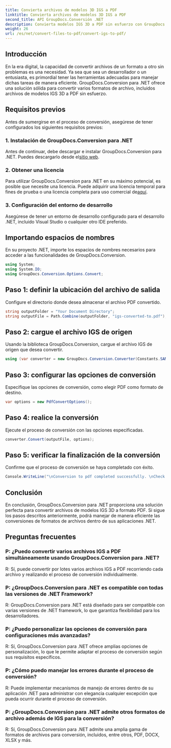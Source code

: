 ```yaml
---
title: Convierta archivos de modelos 3D IGS a PDF
linktitle: Convierta archivos de modelos 3D IGS a PDF
second_title: API GroupDocs.Conversión .NET
description: Convierta modelos IGS 3D a PDF sin esfuerzo con GroupDocs.Conversion para .NET. Descárguelo ahora para una conversión de formato de archivo perfecta.
weight: 26
url: /es/net/convert-files-to-pdf/convert-igs-to-pdf/
---
```

## Introducción
En la era digital, la capacidad de convertir archivos de un formato a otro sin problemas es una necesidad. Ya sea que sea un desarrollador o un entusiasta, es primordial tener las herramientas adecuadas para manejar dichas tareas de manera eficiente. GroupDocs.Conversion para .NET ofrece una solución sólida para convertir varios formatos de archivo, incluidos archivos de modelos IGS 3D a PDF sin esfuerzo.
## Requisitos previos
Antes de sumergirse en el proceso de conversión, asegúrese de tener configurados los siguientes requisitos previos:
### 1. Instalación de GroupDocs.Conversion para .NET
 Antes de continuar, debe descargar e instalar GroupDocs.Conversion para .NET. Puedes descargarlo desde el[sitio web](https://releases.groupdocs.com/conversion/net/).
### 2. Obtener una licencia
Para utilizar GroupDocs.Conversion para .NET en su máximo potencial, es posible que necesite una licencia. Puede adquirir una licencia temporal para fines de prueba o una licencia completa para uso comercial de[aquí](https://purchase.groupdocs.com/buy).
### 3. Configuración del entorno de desarrollo
Asegúrese de tener un entorno de desarrollo configurado para el desarrollo .NET, incluido Visual Studio o cualquier otro IDE preferido.

## Importando espacios de nombres
En su proyecto .NET, importe los espacios de nombres necesarios para acceder a las funcionalidades de GroupDocs.Conversion.
```csharp
using System;
using System.IO;
using GroupDocs.Conversion.Options.Convert;
```
## Paso 1: definir la ubicación del archivo de salida
Configure el directorio donde desea almacenar el archivo PDF convertido.
```csharp
string outputFolder = "Your Document Directory";
string outputFile = Path.Combine(outputFolder, "igs-converted-to.pdf");
```
## Paso 2: cargue el archivo IGS de origen
Usando la biblioteca GroupDocs.Conversion, cargue el archivo IGS de origen que desea convertir.
```csharp
using (var converter = new GroupDocs.Conversion.Converter(Constants.SAMPLE_IGS))
```
## Paso 3: configurar las opciones de conversión
Especifique las opciones de conversión, como elegir PDF como formato de destino.
```csharp
var options = new PdfConvertOptions();
```
## Paso 4: realice la conversión
Ejecute el proceso de conversión con las opciones especificadas.
```csharp
converter.Convert(outputFile, options);
```
## Paso 5: verificar la finalización de la conversión
Confirme que el proceso de conversión se haya completado con éxito.
```csharp
Console.WriteLine("\nConversion to pdf completed successfully. \nCheck output in {0}", outputFolder);
```

## Conclusión
En conclusión, GroupDocs.Conversion para .NET proporciona una solución perfecta para convertir archivos de modelos IGS 3D a formato PDF. Si sigue los pasos descritos anteriormente, podrá manejar de manera eficiente las conversiones de formatos de archivos dentro de sus aplicaciones .NET.
## Preguntas frecuentes
### P: ¿Puedo convertir varios archivos IGS a PDF simultáneamente usando GroupDocs.Conversion para .NET?
R: Sí, puede convertir por lotes varios archivos IGS a PDF recorriendo cada archivo y realizando el proceso de conversión individualmente.
### P: ¿GroupDocs.Conversion para .NET es compatible con todas las versiones de .NET Framework?
R: GroupDocs.Conversion para .NET está diseñado para ser compatible con varias versiones de .NET framework, lo que garantiza flexibilidad para los desarrolladores.
### P: ¿Puedo personalizar las opciones de conversión para configuraciones más avanzadas?
R: Sí, GroupDocs.Conversion para .NET ofrece amplias opciones de personalización, lo que le permite adaptar el proceso de conversión según sus requisitos específicos.
### P: ¿Cómo puedo manejar los errores durante el proceso de conversión?
R: Puede implementar mecanismos de manejo de errores dentro de su aplicación .NET para administrar con elegancia cualquier excepción que pueda ocurrir durante el proceso de conversión.
### P: ¿GroupDocs.Conversion para .NET admite otros formatos de archivo además de IGS para la conversión?
R: Sí, GroupDocs.Conversion para .NET admite una amplia gama de formatos de archivos para conversión, incluidos, entre otros, PDF, DOCX, XLSX y más.